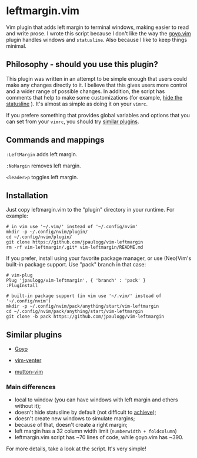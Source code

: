 # leftmargin.vim

Vim plugin that adds left margin to terminal windows, making easier to read and write prose. I wrote
this script because I don't like the way the [goyo.vim](https://github.com/junegunn/goyo.vim/tree/master)
plugin handles windows and `statusline`. Also because I like to keep things minimal.

## Philosophy - should you use this plugin?

This plugin was written in an attempt to be simple enough that users could make any changes directly
to it. I believe that this gives users more control and a wider range of possible changes. In
addition, the script has comments that help to make some customizations (for example,
[hide the statusline](https://github.com/jpaulogg/vim-leftmargin/blob/293f7ba4955bffc492fd4c20569a537d61b1f47b/leftmargin.vim#L48-L51)
). It's almost as simple as doing it on your `vimrc`.

If you prefere something that provides global variables and options that you can set from
your `vimrc`, you should try [similar plugins](#similar-plugins).

## Commands and mappings

`:LeftMargin` adds left margin.

`:NoMargin` removes left margin.

`<leader>p` toggles left margin.

## Installation

Just copy leftmargin.vim to the "plugin" directory in your runtime. For example:

```
# in vim use '~/.vim/' instead of '~/.config/nvim'
mkdir -p ~/.config/nvim/plugin/
cd ~/.config/nvim/plugin/
git clone https://github.com/jpaulogg/vim-leftmargin
rm -rf vim-leftmargin/.git* vim-leftmargin/README.md
```

If you prefer, install using your favorite package manager, or use (Neo)Vim's built-in package
support. Use "pack" branch in that case:

```vim
# vim-plug
Plug 'jpaulogg/vim-leftmargin', { 'branch' : 'pack' }
:PlugInstall
```

```
# built-in package support (in vim use '~/.vim/' instead of '~/.config/nvim')
mkdir -p ~/.config/nvim/pack/anything/start/vim-leftmargin
cd ~/.config/nvim/pack/anything/start/vim-leftmargin
git clone -b pack https://github.com/jpaulogg/vim-leftmargin
```

## Similar plugins

- [Goyo](https://github.com/junegunn/goyo.vim/tree/master/)

- [vim-venter](https://github.com/JMcKiern/vim-venter)

- [mutton-vim](https://github.com/gabenespoli/vim-mutton)

### Main differences

- local to window (you can have windows with left margin and others without it);
- doesn't hide statusline by default (not difficult to [achieve](#philosophy---should-you-use-this-plugin));
- doesn't create new windows to simulate margins;
- because of that, doesn't create a right margin;
- left margin has a 32 column width limit (`numberwidth + foldcolumn`)
- leftmargin.vim script has ~70 lines of code, while goyo.vim has ~390.

For more details, take a look at the script. It's very simple!


